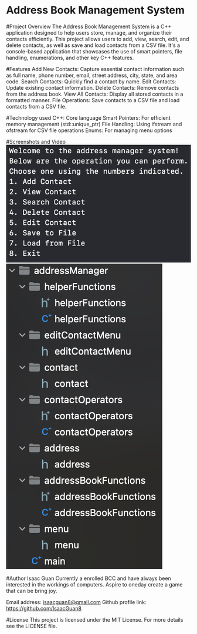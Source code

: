 # Address Book Management System
#Project Overview
The Address Book Management System is a C++ application designed to help users store, manage, and organize their contacts efficiently. This project allows users to add, view, search, edit, and delete contacts, as well as save and load contacts from a CSV file. It's a console-based application that showcases the use of smart pointers, file handling, enumerations, and other key C++ features.

#Features
Add New Contacts: Capture essential contact information such as full name, phone number, email, street address, city, state, and area code.
Search Contacts: Quickly find a contact by name.
Edit Contacts: Update existing contact information.
Delete Contacts: Remove contacts from the address book.
View All Contacts: Display all stored contacts in a formatted manner.
File Operations: Save contacts to a CSV file and load contacts from a CSV file.

#Technology used
C++: Core language
Smart Pointers: For efficient memory management (std::unique_ptr)
File Handling: Using ifstream and ofstream for CSV file operations
Enums: For managing menu options

#Screenshots and Video
![Main Menu](images/mainMenu.png)
![File Layout](images/folderLayout.png)

#Author
Isaac Guan
Currently a enrolled BCC and have always been interested in the workings of computers. Aspire to oneday create a game that can be bring joy.

Email address: isaacguan8@gmail.com
Github profile link: https://github.com/IsaacGuan8

#License
This project is licensed under the MIT License. For more details see the LICENSE file.
